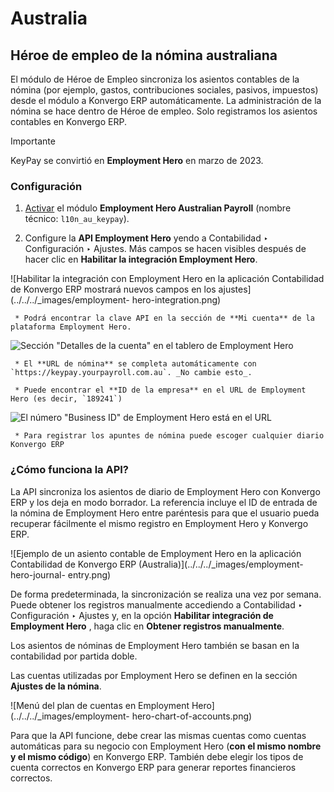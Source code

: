 # Australia

## Héroe de empleo de la nómina australiana

El módulo de Héroe de Empleo sincroniza los asientos contables de la nómina
(por ejemplo, gastos, contribuciones sociales, pasivos, impuestos) desde el
módulo a Konvergo ERP automáticamente. La administración de la nómina se hace dentro
de Héroe de empleo. Solo registramos los asientos contables en Konvergo ERP.

<div class="alert alert-warning">
<p class="alert-title">
Importante</p><p>KeyPay se convirtió en <b>Employment Hero</b> en marzo de 2023.</p>
</div>

### Configuración

  1. [Activar](../../general/apps_modules#general-install) el módulo **Employment Hero Australian Payroll** (nombre técnico: `l10n_au_keypay`).

  2. Configure la **API Employment Hero** yendo a Contabilidad ‣ Configuración ‣ Ajustes. Más campos se hacen visibles después de hacer clic en **Habilitar la integración Employment Hero**.

![Habilitar la integración con Employment Hero en la aplicación Contabilidad
de Konvergo ERP mostrará nuevos campos en los  ajustes](../../../_images/employment-
hero-integration.png)

     * Podrá encontrar la clave API en la sección de **Mi cuenta** de la plataforma Employment Hero.

![Sección "Detalles de la cuenta" en el tablero de Employment
Hero](../../../_images/employment-hero-myaccount.png)

     * El **URL de nómina** se completa automáticamente con `https://keypay.yourpayroll.com.au`. _No cambie esto_.

     * Puede encontrar el **ID de la empresa** en el URL de Employment Hero (es decir, `189241`)

![El número "Business ID" de Employment Hero está en el
URL](../../../_images/employment-hero-business-id.png)

     * Para registrar los apuntes de nómina puede escoger cualquier diario Konvergo ERP

### ¿Cómo funciona la API?

La API sincroniza los asientos de diario de Employment Hero con Konvergo ERP y los
deja en modo borrador. La referencia incluye el ID de entrada de la nómina de
Employment Hero entre paréntesis para que el usuario pueda recuperar
fácilmente el mismo registro en Employment Hero y Konvergo ERP.

![Ejemplo de un asiento contable de Employment Hero en la aplicación
Contabilidad de Konvergo ERP \(Australia\)](../../../_images/employment-hero-journal-
entry.png)

De forma predeterminada, la sincronización se realiza una vez por semana.
Puede obtener los registros manualmente accediendo a Contabilidad ‣
Configuración ‣ Ajustes y, en la opción **Habilitar integración de Employment
Hero** , haga clic en **Obtener registros manualmente**.

Los asientos de nóminas de Employment Hero también se basan en la contabilidad
por partida doble.

Las cuentas utilizadas por Employment Hero se definen en la sección **Ajustes
de la nómina**.

![Menú del plan de cuentas en Employment Hero](../../../_images/employment-
hero-chart-of-accounts.png)

Para que la API funcione, debe crear las mismas cuentas como cuentas
automáticas para su negocio con Employment Hero (**con el mismo nombre y el
mismo código**) en Konvergo ERP. También debe elegir los tipos de cuenta correctos en
Konvergo ERP para generar reportes financieros correctos.

